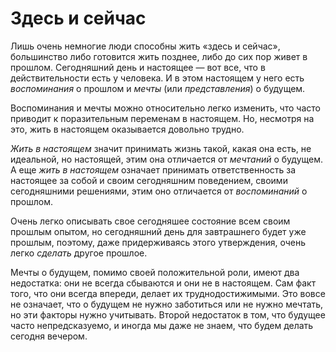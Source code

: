 # Здесь и сейчас

Лишь очень немногие люди способны жить «здесь и сейчас», большинство
либо готовится жить позднее, либо до сих пор живет в прошлом.
Сегодняшний день и настоящее — вот все, что в действительности есть у
человека.  И в этом настоящем у него есть *воспоминания* о прошлом и
*мечты* (или *представления*) о будущем.

Воспоминания и мечты можно относительно легко изменить, что часто
приводит к поразительным переменам в настоящем.  Но, несмотря на это,
жить в настоящем оказывается довольно трудно.

*Жить в настоящем* значит принимать жизнь такой, какая она есть, не
идеальной, но настоящей, этим она отличается от *мечтаний* о будущем.
А еще *жить в настоящем* означает принимать ответственность за
настоящее за собой и своим сегодняшним поведением, своими сегодняшними
решениями, этим оно отличается от *воспоминаний* о прошлом.

Очень легко описывать свое сегодняшее состояние всем своим прошлым
опытом, но сегодняшний день для завтрашнего будет уже прошлым,
поэтому, даже придерживаясь этого утверждения, очень легко *сделать*
другое прошлое.

Мечты о будущем, помимо своей положительной роли, имеют два
недостатка: они не всегда сбываются и они не в настоящем.  Сам факт
того, что они всегда впереди, делает их труднодостижимыми.  Это вовсе
не означает, что о будущем не нужно заботиться или не нужно мечтать,
но эти факторы нужно учитывать.  Второй недостаток в том, что будущее
часто непредсказуемо, и иногда мы даже не знаем, что будем делать
сегодня вечером.
